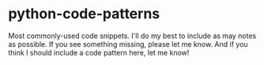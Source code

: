 # python-code-patterns
Most commonly-used code snippets. 
I'll do my best to include as may notes as possible. If you see something missing, please let me know. 
And if you think I should include a code pattern here, let me know!
